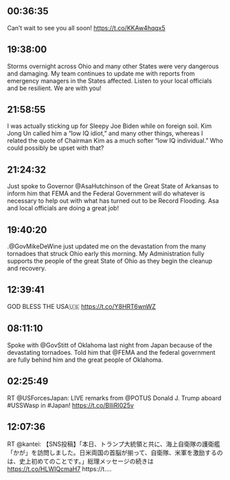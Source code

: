 ## 00:36:35
Can’t wait to see you all soon! https://t.co/KKAw4hqqx5
## 19:38:00
Storms overnight across Ohio and many other States were very dangerous and damaging. My team continues to update me with reports from emergency managers in the States affected. Listen to your local officials and be resilient. We are with you!
## 21:58:55
I was actually sticking up for Sleepy Joe Biden while on foreign soil. Kim Jong Un called him a “low IQ idiot,” and many other things, whereas I related the quote of Chairman Kim as a much softer “low IQ individual.” Who could possibly be upset with that?
## 21:24:32
Just spoke to Governor @AsaHutchinson of the Great State of Arkansas to inform him that FEMA and the Federal Government will do whatever is necessary to help out with what has turned out to be Record Flooding. Asa and local officials are doing a great job!
## 19:40:20
.@GovMikeDeWine just updated me on the devastation from the many tornadoes that struck Ohio early this morning. My Administration fully supports the people of the great State of Ohio as they begin the cleanup and recovery.
## 12:39:41
GOD BLESS THE USA🇺🇸 https://t.co/Y8HRT6wnWZ
## 08:11:10
Spoke with @GovStitt of Oklahoma last night from Japan because of the devastating tornadoes. Told him that @FEMA and the federal government are fully behind him and the great people of Oklahoma.
## 02:25:49
RT @USForcesJapan: LIVE remarks from @POTUS Donald J. Trump aboard #USSWasp in #Japan! https://t.co/BIliRI025v
## 12:07:36
RT @kantei: 【SNS投稿】「本日、トランプ大統領と共に、海上自衛隊の護衛艦「かが」を訪問しました。日米両国の首脳が揃って、自衛隊、米軍を激励するのは、史上初めてのことです。」総理メッセージの続きは
https://t.co/HLWIQcmaH7
https://t.…
